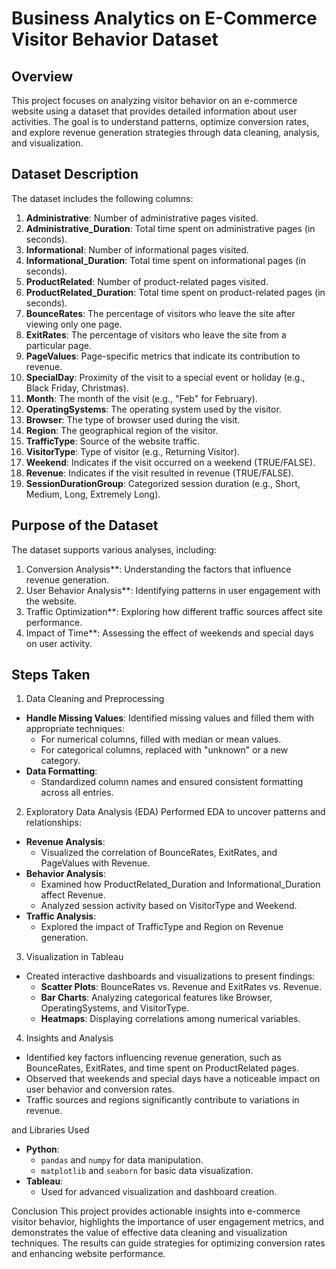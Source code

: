 # Business Analytics on E-Commerce Visitor Behavior Dataset

## Overview
This project focuses on analyzing visitor behavior on an e-commerce website using a dataset that provides detailed information about user activities. The goal is to understand patterns, optimize conversion rates, and explore revenue generation strategies through data cleaning, analysis, and visualization.

## Dataset Description

The dataset includes the following columns:

1. **Administrative**: Number of administrative pages visited.
2. **Administrative_Duration**: Total time spent on administrative pages (in seconds).
3. **Informational**: Number of informational pages visited.
4. **Informational_Duration**: Total time spent on informational pages (in seconds).
5. **ProductRelated**: Number of product-related pages visited.
6. **ProductRelated_Duration**: Total time spent on product-related pages (in seconds).
7. **BounceRates**: The percentage of visitors who leave the site after viewing only one page.
8. **ExitRates**: The percentage of visitors who leave the site from a particular page.
9. **PageValues**: Page-specific metrics that indicate its contribution to revenue.
10. **SpecialDay**: Proximity of the visit to a special event or holiday (e.g., Black Friday, Christmas).
11. **Month**: The month of the visit (e.g., "Feb" for February).
12. **OperatingSystems**: The operating system used by the visitor.
13. **Browser**: The type of browser used during the visit.
14. **Region**: The geographical region of the visitor.
15. **TrafficType**: Source of the website traffic.
16. **VisitorType**: Type of visitor (e.g., Returning Visitor).
17. **Weekend**: Indicates if the visit occurred on a weekend (TRUE/FALSE).
18. **Revenue**: Indicates if the visit resulted in revenue (TRUE/FALSE).
19. **SessionDurationGroup**: Categorized session duration (e.g., Short, Medium, Long, Extremely Long).

## Purpose of the Dataset
The dataset supports various analyses, including:

1. Conversion Analysis**: Understanding the factors that influence revenue generation.
2. User Behavior Analysis**: Identifying patterns in user engagement with the website.
3. Traffic Optimization**: Exploring how different traffic sources affect site performance.
4. Impact of Time**: Assessing the effect of weekends and special days on user activity.

## Steps Taken

 1. Data Cleaning and Preprocessing
- **Handle Missing Values**: Identified missing values and filled them with appropriate techniques:
  - For numerical columns, filled with median or mean values.
  - For categorical columns, replaced with "unknown" or a new category.
- **Data Formatting**:
  - Standardized column names and ensured consistent formatting across all entries.

2. Exploratory Data Analysis (EDA)
Performed EDA to uncover patterns and relationships:
- **Revenue Analysis**:
  - Visualized the correlation of BounceRates, ExitRates, and PageValues with Revenue.
- **Behavior Analysis**:
  - Examined how ProductRelated_Duration and Informational_Duration affect Revenue.
  - Analyzed session activity based on VisitorType and Weekend.
- **Traffic Analysis**:
  - Explored the impact of TrafficType and Region on Revenue generation.

3. Visualization in Tableau
- Created interactive dashboards and visualizations to present findings:
  - **Scatter Plots**: BounceRates vs. Revenue and ExitRates vs. Revenue.
  - **Bar Charts**: Analyzing categorical features like Browser, OperatingSystems, and VisitorType.
  - **Heatmaps**: Displaying correlations among numerical variables.

4. Insights and Analysis
- Identified key factors influencing revenue generation, such as BounceRates, ExitRates, and time spent on ProductRelated pages.
- Observed that weekends and special days have a noticeable impact on user behavior and conversion rates.
- Traffic sources and regions significantly contribute to variations in revenue.

 and Libraries Used
- **Python**:
  - `pandas` and `numpy` for data manipulation.
  - `matplotlib` and `seaborn` for basic data visualization.
- **Tableau**:
  - Used for advanced visualization and dashboard creation.

Conclusion
This project provides actionable insights into e-commerce visitor behavior, highlights the importance of user engagement metrics, and demonstrates the value of effective data cleaning and visualization techniques. The results can guide strategies for optimizing conversion rates and enhancing website performance.

